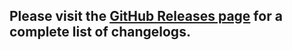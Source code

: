 ## Please visit the [GitHub Releases page](https://github.com/glyphcat/eslint-plugin/releases) for a complete list of changelogs.
